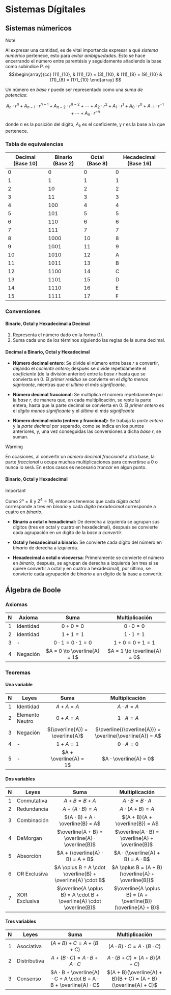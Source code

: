 # Sistemas Dígitales

## Sistemas númericos

> [!NOTE] 
> 
> Al expresar una cantidad, es de vital importancia expresar a qué _sistema numérico_ pertenece, esto para _evitar ambiguedades_. Esto se hace encerrando el número entre parentésis y seguidamente añadiendo la base como subíndice P. ej:
> $$\begin{array}{cc}
(11)_{10},  &  (11)_{2} = (3)_{10}, & (11)_{8} = (9)_{10} & (11)_{8} = (17)_{10}
\end{array}
$$

Un número en _base $r$_ puede ser representado como una _suma de potencias_:

$$A_n ⋅ r^n + A_{n-1} ⋅ r^{n-1} + A_{n-2} ⋅ r^{n-2} + \cdots + A_{2} ⋅ r^{2} + A_{1} ⋅ r^{1} + A_{0} ⋅ r^{0} + A_{-1} ⋅ r^{-1} + \cdots + A_{n} ⋅ r^{-n} \tag{1}$$

donde $n$ es la posición del dígito, $A_k$ es el coeficiente,  y $r$ es la base a la que pertenece.

### Tabla de equivalencias

| Decimal (Base 10) | Binario (Base 2) | Octal (Base 8) | Hecadecimal (Base 16) |
| ----------------- | ---------------- | -------------- | --------------------- |
| 0                 | 0                | 0              | 0                     |
| 1                 | 1                | 1              | 1                     |
| 2                 | 10               | 2              | 2                     |
| 3                 | 11               | 3              | 3                     |
| 4                 | 100              | 4              | 4                     |
| 5                 | 101              | 5              | 5                     |
| 6                 | 110              | 6              | 6                     |
| 7                 | 111              | 7              | 7                     |
| 8                 | 1000             | 10             | 8                     |
| 9                 | 1001             | 11             | 9                     |
| 10                | 1010             | 12             | A                     |
| 11                | 1011             | 13             | B                     |
| 12                | 1100             | 14             | C                     |
| 13                | 1101             | 15             | D                     |
| 14                | 1110             | 16             | E                     |
| 15                | 1111             | 17             | F                     |

<div style="page-break-after: always;"></div>

### Conversiones

#### Binario, Octal y Hexadecimal a Decimal

1. Representa el número dado en la forma $(1)$.
2. Suma cada uno de los términos siguiendo las reglas de la suma decimal.

#### Decimal a Binario, Octal y Hexadecimal

- **Número decimal entero**: Se divide el número entre base $r$ a convertir, dejando el _cociente entero_; después se divide repetidamente el _coeficiente_ (de la división anterior) entre la _base $r$_ hasta que se convierta en 0.  El _primer residuo_ se convierte en el _dígito menos signicante_, mientras que el _ultimo_ el _más significante_.

- **Número decimal fraccional:** Se multiplica el número repetidamente por la _base $r$_, de manera que, en cada multiplicación, se reste la parte entera, hasta que la parte decimal se convierta en $0$. El _primer entero_ es el _dígito menos significante_ y el _último_ el _más significante_

- **Número decimal mixto (entero y fraccional):** Se trabaja la _parte entera_ y la _parte decimal_ por separado, como se indica en los puntos anteriores, y, una vez conseguidas las conversiones a dicha _base $r$_, se suman.

> [!WARNING] 
> 
> En ocasiones, al convertir un _número decimal fraccional_ a otra base, la parte _fraccional_ u ocupa muchas multiplicaciones para convertirse a 0 o nunca lo será. En estos casos es necesario _truncar_ en algun punto. 

#### Binario, Octal y Hexadecimal

> [!IMPORTANT]
>
>Como $2³ = 8$  y $2^4 = 16$, entonces tenemos que cada _dígito octal_ corresponde a tres en _binario_ y cada _dígito hexadecimal_ corresponde a cuatro en _binario_.

- **Binario a octal o hexadicimal:** De derecha a izquierda se agrupan sus dígitos (tres en octal y cuatro en hexadecimal), después se convierte cada agrupación en un dígito de la _base a convertir_.

- **Octal y hexadecimal a binario:** Se convierte cada dígito del número en _binario_ de derecha a izquierda.
 
- **Hexadecimal a octal o viceversa**: Primeramente se convierte el número en _binario_, después, se agrupan de derecha a izquierda (en tres si se quiere convertir a octal y en cuatro a hexadecimal), por último, se convierte cada agrupación de _binario_ a un dígito de la base a convertir.

<!--
## Operaciones en los Sistemas numéricos

> [!NOTE] 
> 
> Practicamente las _operaciones aritméticas_ (i.e. suma, resta, multiplicación y división) tienen los mismos principios que los de _base_ 10. Por lo tanto haré una explicación general.

### Suma

Al sumar dos o más números en _base r_, lo que hacemos es sumar de derecha a izquierda cada uno de los dígitos de los números; si al sumar los dígitos (de una columna) dan un número de 2 cifras, la cifra significativa (la de la izquierda) se acarrea.

-->

<div style="page-break-after: always;"></div>

## Álgebra de Boole

### Axiomas

|  N  | Axioma    |             Suma             |        Multiplicación        |
|:---:| --------- |:----------------------------:|:----------------------------:|
|  1  | Identidad |         $0 + 0 = 0$          |       $0 \cdot 0 = 0$        |
|  2  | Identidad |         $1 + 1 = 1$          |       $1 \cdot 1 = 1$        |
|  3  | -         | $0 \cdot 1 = 0 \cdot 1 = 0$  |     $1 + 0 = 0 + 1 = 1$      |
|  4  | Negación  | $A = 0 \to \overline{A} = 1$ | $A = 1 \to \overline{A} = 0$ |

### Teoremas

#### Una variable

|  N  | Leyes           |              Suma               |                      Multiplicación                       |
|:---:| --------------- |:-------------------------------:|:---------------------------------------------------------:|
|  1  | Identidad       |           $A + A = A$           |                        $A ⋅ A = A$                        |
|  2  | Elemento Neutro |           $0 + A = A$           |                        $1 ⋅ A = A$                        |
|  3  | Negación        | $(\overline{A}) = \overline{A}$ | $\overline{(\overline{A})} = \overline{\overline{A}} = A$ |
|  4  | -               |           $1 + A = 1$           |                        $0 ⋅ A = 0$                        |
|  5  | -               |     $A + \overline{A} = 1$      |                  $A ⋅ \overline{A} = 0$                   |

#### Dos variables

|  N  | Leyes         |                                 Suma                                  |                         Multiplicación                         |
|:---:| ------------- |:---------------------------------------------------------------------:|:--------------------------------------------------------------:|
|  1  | Conmutativa   |                            $A + B = B + A$                            |                        $A ⋅ B = B ⋅ A$                         |
|  2  | Redundancia   |                           $A + (A ⋅ B) = A$                           |                       $A ⋅ (A + B) = A$                        |
|  3  | Combinación   |                   $(A ⋅ B) + A ⋅ \overline{B} = A$                    |                $(A + B)(A + \overline{B}) = A$                 |
|  4  | DeMorgan      |           $\overline{A + B} = \overline{A} ⋅ \overline{B}$            |        $\overline{A ⋅ B} = \overline{A} + \overline{B}$        |
|  5  | Absorción     |                   $A + (\overline{A} ⋅ B) = A + B$                    |                $A ⋅ (\overline{A} + B) = A ⋅ B$                |
|  6  | OR Exclusiva  |      $A \oplus B = A \cdot \overline{B} + \overline{A} \cdot B$       |      $A \oplus B = (A + B)(\overline{A} + \overline{B})$       |
|  7  | XOR Exclusiva | $\overline{A \oplus B} = A \cdot B + \overline{A} \cdot \overline{B}$ | $\overline{A \oplus B} = (A + \overline{B})(\overline{A} + B)$ |

#### Tres variables

|  N  | Leyes        |                               Suma                                |                         Multiplicación                         |
|:---:| ------------ |:-----------------------------------------------------------------:|:--------------------------------------------------------------:|
|  1  | Asociativa   |                    $(A + B) + C = A +(B + C)$                     |                   $(A ⋅ B) ⋅ C = A ⋅(B ⋅ C)$                   |
|  2  | Distributiva |                   $A + (B ⋅ C) = A ⋅ B + A ⋅ C$                   |                 $A ⋅ (B + C) = (A + B)(A + C)$                 |
|  3  | Consenso     | $A ⋅ B + \overline{A} ⋅ C + A \cdot B = A ⋅ B + \overline{A} ⋅ C$ | $(A + B)(\overline{A} + B)(B + C) = (A + B)(\overline{A} + C)$ |